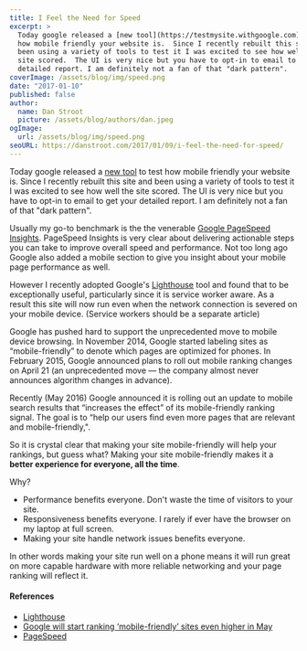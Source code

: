 ```yaml
---
title: I Feel the Need for Speed
excerpt: >
  Today google released a [new tool](https://testmysite.withgoogle.com) to test
  how mobile friendly your website is.  Since I recently rebuilt this site and
  been using a variety of tools to test it I was excited to see how well the
  site scored.  The UI is very nice but you have to opt-in to email to get your
  detailed report. I am definitely not a fan of that "dark pattern".
coverImage: /assets/blog/img/speed.png
date: "2017-01-10"
published: false
author:
  name: Dan Stroot
  picture: /assets/blog/authors/dan.jpeg
ogImage:
  url: /assets/blog/img/speed.png
seoURL: https://danstroot.com/2017/01/09/i-feel-the-need-for-speed/
---
```


Today google released a [new tool](https://testmysite.withgoogle.com) to test how mobile friendly your website is. Since I recently rebuilt this site and been using a variety of tools to test it I was excited to see how well the site scored. The UI is very nice but you have to opt-in to email to get your detailed report. I am definitely not a fan of that "dark pattern".

Usually my go-to benchmark is the the venerable [Google PageSpeed Insights](https://developers.google.com/speed/pagespeed/insights/). PageSpeed Insights is very clear about delivering actionable steps you can take to improve overall speed and performance. Not too long ago Google also added a mobile section to give you insight about your mobile page performance as well.

However I recently adopted Google's [Lighthouse](https://github.com/GoogleChrome/lighthouse) tool and found that to be exceptionally useful, particularly since it is service worker aware. As a result this site will now run even when the network connection is severed on your mobile device. (Service workers should be a separate article)

Google has pushed hard to support the unprecedented move to mobile device browsing. In November 2014, Google started labeling sites as “mobile-friendly” to denote which pages are optimized for phones. In February 2015, Google announced plans to roll out mobile ranking changes on April 21 (an unprecedented move — the company almost never announces algorithm changes in advance).

Recently (May 2016) Google announced it is rolling out an update to mobile search results that “increases the effect” of its mobile-friendly ranking signal. The goal is to “help our users find even more pages that are relevant and mobile-friendly,".

So it is crystal clear that making your site mobile-friendly will help your rankings, but guess what? Making your site mobile-friendly makes it a **better experience for everyone, all the time**.

Why?

- Performance benefits everyone. Don't waste the time of visitors to your site.
- Responsiveness benefits everyone. I rarely if ever have the browser on my laptop at full screen.
- Making your site handle network issues benefits everyone.

In other words making your site run well on a phone means it will run great on more capable hardware with more reliable networking and your page ranking will reflect it.

#### References

- [Lighthouse](https://github.com/GoogleChrome/lighthouse)
- [Google will start ranking ‘mobile-friendly’ sites even higher in May](http://venturebeat.com/2016/03/16/google-will-start-ranking-mobile-friendly-sites-even-higher-in-may/)
- [PageSpeed](https://developers.google.com/speed/pagespeed/insights/)
